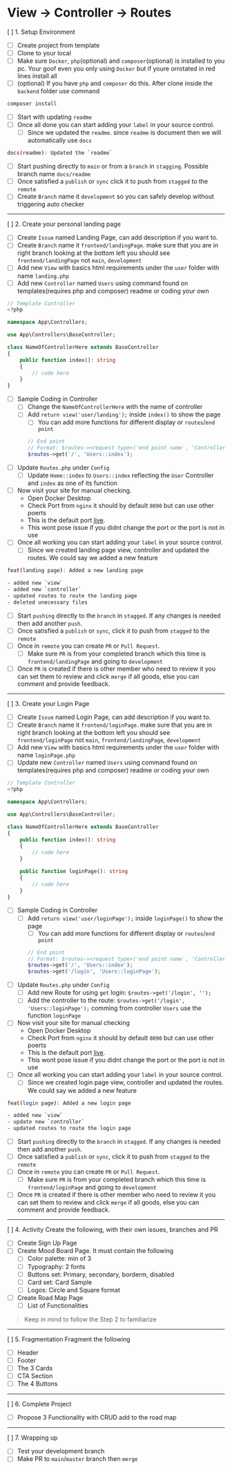 # View -> Controller -> Routes

[ ] 1. Setup Environment
- [ ] Create project from template
- [ ] Clone to your local
- [ ] Make sure `Docker`, `php`(optional) and `composer`(optional) is installed to you pc. Your goof even you only using `Docker` but if youre orrotated in red lines install all
- [ ] (optional) If you have `php` and `composer` do this. After clone inside the `backend` folder use command
```bash
composer install
```
- [ ] Start with updating `readme`
- [ ] Once all done you can start adding your `label` in your source control.
    - [ ] Since we updated the `readme`. since `readme` is document then we will automatically use `docs`
```bash
docs(readme): Updated the `readme`
```
- [ ] Start pushing directly to `main` or from a `branch` in `stagging`. Possible branch name `docs/readme`
- [ ] Once satisfied a `publish` or `sync` click it to push from `stagged` to the `remote`
- [ ] Create `Branch` name it `development` so you can safely develop without triggering auto checker

---

[ ] 2. Create your personal landing page
- [ ] Create `Issue` named Landing Page, can add description if you want to.
- [ ] Create `Branch` name it `frontend/landingPage`. make sure that you are in right branch looking at the bottom left you should see `frontend/landingPage` not `main`, `development`
- [ ] Add new `View` with basics html requirements under the `user` folder with name `landing.php`
- [ ] Add new `Controller` named `Users` using command found on templates(requires php and composer) readme or coding your own
```php
// Template Controller
<?php

namespace App\Controllers;

use App\Controllers\BaseController;

class NameOfControllerHere extends BaseController
{
    public function index(): string
    {
        // code here
    }
}
```
- [ ] Sample Coding in Controller
    - [ ] Change the `NameOfControllerHere` with the name of controller
    - [ ] Add `return view('user/landing');` inside `index()` to show the page
        - [ ] You can add more functions for different display or `routes`/`end point`
		```php
		// End point
		// Format: $routes-><request type>('end point name`, 'Controller Name::Controller Function')
		$routes->get('/', 'Users::index');
		```
- [ ] Update `Routes.php` under `Config`
    - [ ] Update `Home::index` to `Users::index` reflecting the `User` Controller and `index` as one of its function
- [ ] Now visit your site for manual checking.
    - Open Docker Desktop
    - Check Port from `nginx` it should by default `8090` but can use other poerts
    - This is the default port [live](http://localhost:8090/).
    - This wont pose issue if you didnt change the port or the port is not in use
- [ ] Once all working you can start adding your `label` in your source control.
    - [ ] Since we created landing page view, controller and updated the routes. We could say we added a new feature
```bash
feat(landing page): Added a new landing page

- added new `view`
- added new `controller`
- updated routes to route the landing page
- deleted unecessary files
```
- [ ] Start `pushing` directly to the `branch` in `stagged`. If any changes is needed then add another `push`.
- [ ] Once satisfied a `publish` or `sync`, click it to push from `stagged` to the `remote`
- [ ] Once in `remote` you can create `PR` or `Pull Request`.
    - [ ] Make sure `PR` is from your completed branch which this time is `frontend/landingPage` and going to `development`
- [ ] Once `PR` is created if there is other member who need to review it you can set them to review and click `merge` if all goods, else you can comment and provide feedback.

---

[ ] 3. Create your Login Page
- [ ] Create `Issue` named Login Page, can add description if you want to.
- [ ] Create `Branch` name it `frontend/loginPage`. make sure that you are in right branch looking at the bottom left you should see `frontend/loginPage` not `main`, `frontend/landingPage`, `development`
- [ ] Add new `View` with basics html requirements under the `user` folder with name `loginPage.php`
- [ ] Update new `Controller` named `Users` using command found on templates(requires php and composer) readme or coding your own
```php
// Template Controller
<?php

namespace App\Controllers;

use App\Controllers\BaseController;

class NameOfControllerHere extends BaseController
{
    public function index(): string
    {
        // code here
    }

    public function loginPage(): string
    {
        // code here
    }
}
```
- [ ] Sample Coding in Controller
    - [ ] Add `return view('user/loginPage');` inside `loginPage()` to show the page
        - [ ] You can add more functions for different display or `routes`/`end point`
		```php
		// End point
		// Format: $routes-><request type>('end point name`, 'Controller Name::Controller Function')
		$routes->get('/', 'Users::index');
		$routes->get('/login', 'Users::loginPage');
		```
- [ ] Update `Routes.php` under `Config`
	- [ ] Add new Route for using `get` login: `$routes->get('/login', '');`
	- [ ] Add the controller to the route: `$routes->get('/login', 'Users::loginPage');` comming from controller `Users` use the function `loginPage`
- [ ] Now visit your site for manual checking
    - Open Docker Desktop
    - Check Port from `nginx` it should by default `8090` but can use other poerts
    - This is the default port [live](http://localhost:8090/login).
    - This wont pose issue if you didnt change the port or the port is not in use
- [ ] Once all working you can start adding your `label` in your source control.
    - [ ] Since we created login page view, controller and updated the routes. We could say we added a new feature
```bash
feat(login page): Added a new login page

- added new `view`
- update new `controller`
- updated routes to route the login page
```
- [ ] Start `pushing` directly to the `branch` in `stagged`. If any changes is needed then add another `push`.
- [ ] Once satisfied a `publish` or `sync`, click it to push from `stagged` to the `remote`
- [ ] Once in `remote` you can create `PR` or `Pull Request`.
    - [ ] Make sure `PR` is from your completed branch which this time is `frontend/loginPage` and going to `development`
- [ ] Once `PR` is created if there is other member who need to review it you can set them to review and click `merge` if all goods, else you can comment and provide feedback.

---

[ ] 4. Activity
Create the following, with their own issues, branches and PR
- [ ] Create Sign Up Page
- [ ] Create Mood Board Page. It must contain the following
    - [ ] Color palette: min of 3
    - [ ] Typography: 2 fonts
    - [ ] Buttons set: Primary, secondary, borderm, disabled
    - [ ] Card set: Card Sample
    - [ ] Logos: Circle and Square format
- [ ] Create Road Map Page
    - [ ] List of Functionalities
> Keep in mind to follow the Step 2 to familiarize

---

[ ] 5. Fragmentation
Fragment the following
- [ ] Header
- [ ] Footer
- [ ] The 3 Cards
- [ ] CTA Section
- [ ] The 4 Buttons

---

[ ] 6. Complete Project
- [ ] Propose 3 Functionality with CRUD add to the road map

---

[ ] 7. Wrapping up
- [ ] Test your development branch
- [ ] Make PR to `main`/`master` branch then `merge`